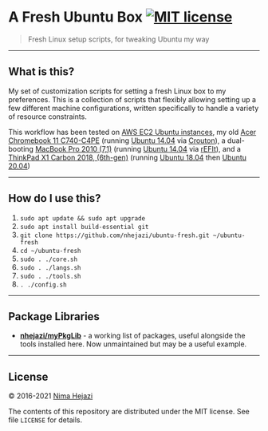 # A Fresh Ubuntu Box [![MIT license](http://img.shields.io/badge/license-MIT-brightgreen.svg)](http://opensource.org/licenses/MIT)

> Fresh Linux setup scripts, for tweaking Ubuntu my way

---

## What is this?

My set of customization scripts for setting a fresh Linux box to my preferences.
This is a collection of scripts that flexibly allowing setting up a few
different machine configurations, written specifically to handle a variety of
resource constraints.

This workflow has been tested on [AWS EC2 Ubuntu
instances](https://aws.amazon.com/marketplace/pp/B00JV9JBDS), my old [Acer
Chromebook 11
C740-C4PE](http://www.acer.com/ac/en/US/content/model/NX.EF2AA.002) (running
[Ubuntu 14.04](http://releases.ubuntu.com/14.04/) via
[Crouton](https://github.com/dnschneid/crouton)), a dual-booting [MacBook Pro
2010 (7,1)](https://support.apple.com/kb/sp583?locale=en_US) (running [Ubuntu
14.04](http://releases.ubuntu.com/14.04/) via
[rEFIt](http://refit.sourceforge.net/)), and a [ThinkPad X1 Carbon 2018,
(6th-gen)]( https://wiki.archlinux.org/title/Lenovo_ThinkPad_X1_Carbon_(Gen_6))
(running [Ubuntu 18.04](http://releases.ubuntu.com/18.04/) then [Ubuntu
20.04](https://releases.ubuntu.com/20.04/))

---

## How do I use this?

1. `sudo apt update && sudo apt upgrade`
2. `sudo apt install build-essential git`
3. `git clone https://github.com/nhejazi/ubuntu-fresh.git ~/ubuntu-fresh`
4. `cd ~/ubuntu-fresh`
4. `sudo . ./core.sh`
5. `sudo . ./langs.sh`
6. `sudo . ./tools.sh`
7. `. ./config.sh`

---

## Package Libraries

* __[nhejazi/myPkgLib](https://github.com/nhejazi/myPkgLib)__ - a working list
    of packages, useful alongside the tools installed here. Now unmaintained but
    may be a useful example.

---

## License

&copy; 2016-2021 [Nima Hejazi](https://nimahejazi.org)

The contents of this repository are distributed under the MIT license. See file
`LICENSE` for details.
